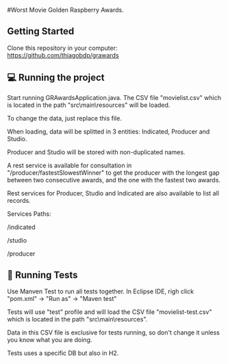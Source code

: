 #Worst Movie Golden Raspberry Awards.

## Getting Started

Clone this repository in your computer: https://github.com/thiagobdp/grawards

## 💻 Running the project

Start running GRAwardsApplication.java. The CSV file "movielist.csv" which is located in the path "src\main\resources" will be loaded.

To change the data, just replace this file.

When loading, data will be splitted in 3 entities: Indicated, Producer and Studio. 

Producer and Studio will be stored with non-duplicated names.

A rest service is available for consultation in "/producer/fastestSlowestWinner" to get the producer with the longest gap between two consecutive awards, and the one with the fastest two awards.

Rest services for Producer, Studio and Indicated are also available to list all records.

Services Paths:

/indicated

/studio

/producer

## 🔬 Running Tests

Use Manven Test to run all tests together. In Eclipse IDE, righ click "pom.xml" -> "Run as" -> "Maven test"

Tests will use "test" profile and will load the CSV file "movielist-test.csv" which is located in the path "src\main\resources".

Data in this CSV file is exclusive for tests running, so don't change it unless you know what you are doing.

Tests uses a specific DB but also in H2.
